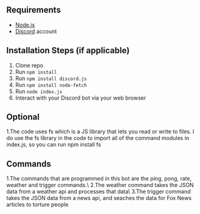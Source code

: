 ## Requirements

- [Node.js](http://nodejs.org/)
- [Discord](https://discordapp.com/) account

## Installation Steps (if applicable)

1. Clone repo
2. Run `npm install`
3. Run `npm install discord.js`
4. Run `npm install node-fetch`
5. Run `node index.js`
6. Interact with your Discord bot via your web browser

## Optional
1.The code uses fs which is a JS library that lets you read or write to files. I do use the fs library in the code to import all of the command modules in index.js, so you can run npm install fs
## Commands
1.The commands that are programmed in this bot are the ping, pong, rate, weather and trigger commands.\\
2.The weather command takes the JSON data from a weather api and processes that data\\
3.The trigger command takes the JSON data from a news api, and seaches the data for Fox News articles to torture people

